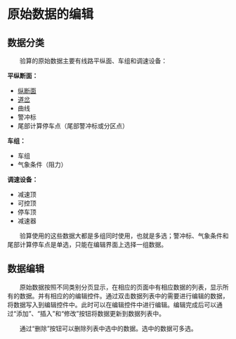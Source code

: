 # 原始数据的编辑


## 数据分类

&emsp;&emsp;验算的原始数据主要有线路平纵面、车组和调速设备：

**平纵断面：**

* [纵断面](纵断面.md)
* [道岔](道岔.md)
* 曲线
* 警冲标
* 尾部计算停车点（尾部警冲标或分区点）

**车组：**

* 车组
* 气象条件（阻力）

**调速设备：**

* 减速顶
* 可控顶
* 停车顶
* 减速器

&emsp;&emsp;验算使用的这些数据大都是多组同时使用，也就是多选；警冲标、气象条件和尾部计算停车点是单选，只能在编辑界面上选择一组数据。

## 数据编辑
  
&emsp;&emsp;原始数据按照不同类别分页显示，在相应的页面中有相应数据的列表，显示所有的数据。并有相应的的编辑控件。通过双击数据列表中的需要进行编辑的数据，将数据写入到编辑控件中。此时可以在编辑控件中进行编辑。编辑完成后可以通过“添加”、“插入”和“修改”按钮将数据更新到数据列表中。  

&emsp;&emsp;通过“删除”按钮可以删除列表中选中的数据。选中的数据可多选。